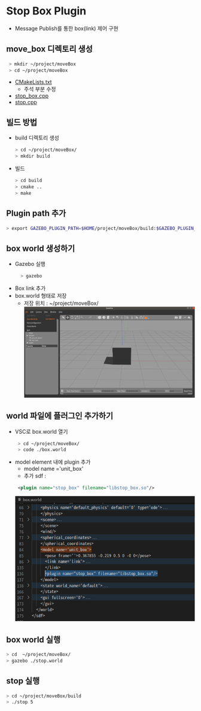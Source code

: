 # Stop Box Plugin
- Message Publish를 통한 box(link) 제어 구현

## move_box 디렉토리 생성 
```bash
 > mkdir ~/project/moveBox
 > cd ~/project/moveBox
  ```
- [CMakeLists.txt](./CMakeLists.txt)
  - 주석 부분 수정
- [stop_box.cpp](./stop_box.cpp)
- [stop.cpp](./stop.cpp)

## 빌드 방법 
- build 디렉토리 생성
  ```bash
  > cd ~/project/moveBox/
  > mkdir build
  ```
- 빌드 
  ```bash
  > cd build
  > cmake ..
  > make
  ```
## Plugin path 추가 
  ```bash
  > export GAZEBO_PLUGIN_PATH=$HOME/project/moveBox/build:$GAZEBO_PLUGIN_PATH
  ```
## box world 생성하기 

- Gazebo 실행
  ```bash
    > gazebo 
  ```
- Box link 추가 
- box.world 형태로 저장 
  - 저장 위치 : ~/project/moveBox/
  ![](./boxWorld.png)

## world 파일에 플러그인 추가하기 

- VSC로 box.world 열기 
  ```bash
   > cd ~/project/moveBox/
   > code ./box.world
  ```
- model element 내에 plugin 추가
  - model name ='unit_box'
  - 추가 sdf :
  ```xml
   <plugin name="stop_box" filename="libstop_box.so"/>
  ```
  ![](./stopbox.png)

## box world 실행 
  ```bash
  > cd  ~/project/moveBox/
  > gazebo ./stop.world
  ```
## stop 실행
 ```bash
 > cd ~/project/moveBox/build
 > ./stop 5
 ```
